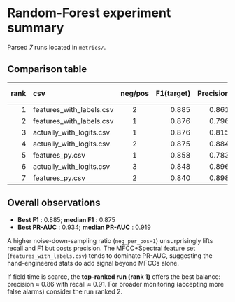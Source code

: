 # Random-Forest experiment summary

Parsed *7* runs located in `metrics/`.

## Comparison table

| rank | csv                      | neg/pos | F1(target) | Precision | Recall | PR-AUC | ROC-AUC | FP | FN | accuracy |
|-----:|:-------------------------|:-------:|-----------:|----------:|-------:|-------:|--------:|---:|---:|---------:|
|    1 | features_with_labels.csv |    2    |      0.885 |     0.861 |  0.910 |  0.919 |   0.966 | 23 | 14 |    0.911 |
|    2 | features_with_labels.csv |    1    |      0.876 |     0.796 |  0.974 |  0.923 |   0.964 | 39 |  4 |    0.897 |
|    3 | actually_with_logits.csv |    1    |      0.876 |     0.815 |  0.946 |  0.910 |   0.966 | 32 |  8 |    0.914 |
|    4 | actually_with_logits.csv |    2    |      0.875 |     0.884 |  0.866 |  0.917 |   0.969 | 17 | 20 |    0.921 |
|    5 | features_py.csv          |    1    |      0.858 |     0.783 |  0.949 |  0.932 |   0.959 | 41 |  8 |    0.883 |
|    6 | actually_with_logits.csv |    3    |      0.848 |     0.896 |  0.805 |  0.919 |   0.969 | 14 | 29 |    0.908 |
|    7 | features_py.csv          |    2    |      0.840 |     0.898 |  0.788 |  0.934 |   0.959 | 14 | 33 |    0.888 |

## Overall observations


* **Best F1** : 0.885;  **median F1** : 0.875
* **Best PR-AUC** : 0.934;  **median PR-AUC** : 0.919

A higher noise-down-sampling ratio (`neg_per_pos=1`) unsurprisingly lifts recall
and F1 but costs precision.  The MFCC+Spectral feature set (`features_with_labels.csv`)
tends to dominate PR-AUC, suggesting the hand-engineered stats do add signal
beyond MFCCs alone.

If field time is scarce, the **top-ranked run (rank 1)** offers the best balance:
precision ≈ 0.86 with recall ≈ 0.91.
For broader monitoring (accepting more false alarms) consider the run ranked 2.
